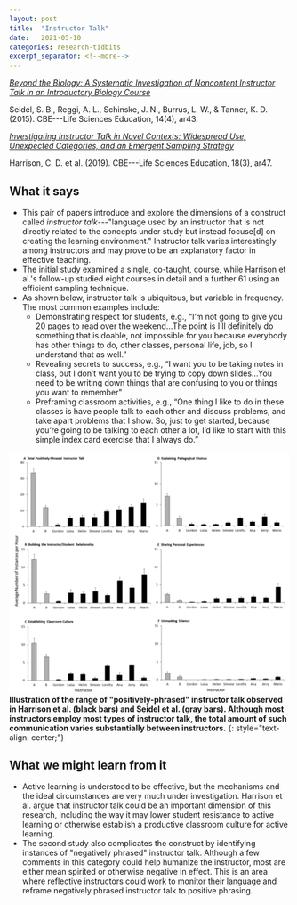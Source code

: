 ```yaml
---
layout: post
title:  "Instructor Talk"
date:   2021-05-10
categories: research-tidbits
excerpt_separator: <!--more-->
---
```

*[Beyond the Biology: A Systematic Investigation of Noncontent Instructor Talk in an Introductory Biology Course][doi1]*

Seidel, S. B., Reggi, A. L., Schinske, J. N., Burrus, L. W., & Tanner, K. D. (2015).  CBE---Life Sciences Education, 14(4), ar43.

*[Investigating Instructor Talk in Novel Contexts: Widespread Use, Unexpected Categories, and an Emergent Sampling Strategy][doi2]*

Harrison, C. D. et al. (2019).  CBE---Life Sciences Education, 18(3), ar47.


<!--more-->
## What it says
- This pair of papers introduce and explore the dimensions of a construct called *instructor talk*---"language used by an instructor that is not directly related to the concepts under study but instead focuse[d] on creating the learning environment." Instructor talk varies interestingly among instructors and may prove to be an explanatory factor in effective teaching.
- The initial study examined a single, co-taught, course, while Harrison et al.'s follow-up studied eight courses in detail and a further 61 using an efficient sampling technique. 
- As shown below, instructor talk is ubiquitous, but variable in frequency. The most common examples include:
  * Demonstrating respect for students, e.g., “I’m not going to give you 20 pages to read over the weekend...The point is I’ll definitely do something that is doable, not impossible for you because everybody has other things to do, other classes, personal life, job, so I understand that as well.”
  * Revealing secrets to success, e.g., “I want you to be taking notes in class, but I don’t want you to be trying to copy down slides...You need to be writing down things that are confusing to you or things you want to remember"
  * Preframing classroom activities, e.g., “One thing I like to do in these classes is have people talk to each other and discuss problems, and take apart problems that I show. So, just to get started, because you’re going to be talking to each other a lot, I’d like to start with this simple index card exercise that I always do.”

![](/assets/Harrison-fig-1.png)
**Illustration of the range of "positively-phrased" instructor talk observed in Harrison et al. (black bars) and Seidel et al. (gray bars). Although most instructors employ most types of instructor talk, the total amount of such communication varies substantially between instructors.**
{: style="text-align: center;"}

## What we might learn from it
- Active learning is understood to be effective, but the mechanisms and the ideal circumstances are very much under investigation. Harrison et al. argue that instructor talk could be an important dimension of this research, including the way it may lower student resistance to active learning or otherwise establish a productive classroom culture for active learning.
- The second study also complicates the construct by identifying instances of "negatively phrased" instructor talk. Although a few comments in this category could help humanize the instructor, most are either mean spirited or otherwise negative in effect. This is an area where reflective instructors could work to monitor their language and reframe negatively phrased instructor talk to positive phrasing.

[doi1]: https://doi.org/10.1187/cbe.15-03-0049
[doi2]: https://doi.org/10.1187/cbe.18-10-0215
